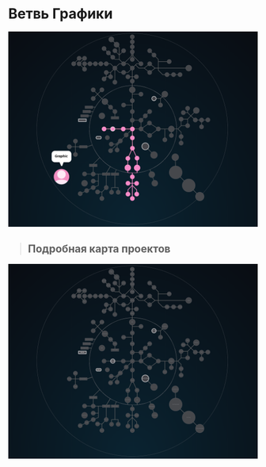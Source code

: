 # Ветвь Графики #


![global branch](./graphic.png)

> ## Подробная карта проектов ###

![42 Shool](../Holy_Graph.png)

